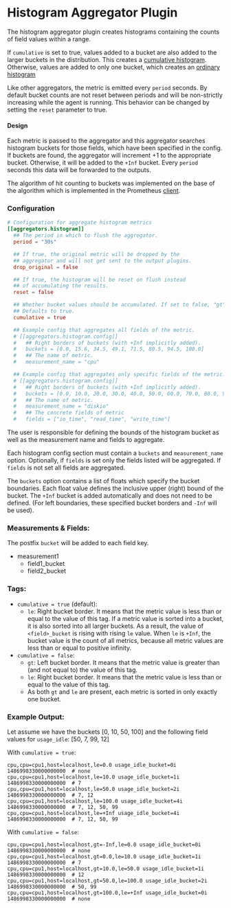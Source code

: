 # Histogram Aggregator Plugin

The histogram aggregator plugin creates histograms containing the counts of
field values within a range.

If `cumulative` is set to true, values added to a bucket are also added to the
larger buckets in the distribution. This creates a [cumulative histogram](https://en.wikipedia.org/wiki/Histogram#/media/File:Cumulative_vs_normal_histogram.svg).
Otherwise, values are added to only one bucket, which creates an [ordinary histogram](https://en.wikipedia.org/wiki/Histogram#/media/File:Cumulative_vs_normal_histogram.svg)

Like other aggregators, the metric is emitted every `period` seconds.
By default bucket counts are not reset between periods and will be non-strictly
increasing while the agent is running. This behavior can be changed by setting the
`reset` parameter to true.

#### Design

Each metric is passed to the aggregator and this aggregator searches
histogram buckets for those fields, which have been specified in the
config. If buckets are found, the aggregator will increment +1 to the appropriate
bucket. Otherwise, it will be added to the `+Inf` bucket.  Every `period`
seconds this data will be forwarded to the outputs.

The algorithm of hit counting to buckets was implemented on the base
of the algorithm which is implemented in the Prometheus
[client](https://github.com/prometheus/client_golang/blob/master/prometheus/histogram.go).

### Configuration

```toml
# Configuration for aggregate histogram metrics
[[aggregators.histogram]]
  ## The period in which to flush the aggregator.
  period = "30s"

  ## If true, the original metric will be dropped by the
  ## aggregator and will not get sent to the output plugins.
  drop_original = false

  ## If true, the histogram will be reset on flush instead
  ## of accumulating the results.
  reset = false

  ## Whether bucket values should be accumulated. If set to false, "gt" tag will be added.
  ## Defaults to true.
  cumulative = true

  ## Example config that aggregates all fields of the metric.
  # [[aggregators.histogram.config]]
  #   ## Right borders of buckets (with +Inf implicitly added).
  #   buckets = [0.0, 15.6, 34.5, 49.1, 71.5, 80.5, 94.5, 100.0]
  #   ## The name of metric.
  #   measurement_name = "cpu"

  ## Example config that aggregates only specific fields of the metric.
  # [[aggregators.histogram.config]]
  #   ## Right borders of buckets (with +Inf implicitly added).
  #   buckets = [0.0, 10.0, 20.0, 30.0, 40.0, 50.0, 60.0, 70.0, 80.0, 90.0, 100.0]
  #   ## The name of metric.
  #   measurement_name = "diskio"
  #   ## The concrete fields of metric
  #   fields = ["io_time", "read_time", "write_time"]
```

The user is responsible for defining the bounds of the histogram bucket as
well as the measurement name and fields to aggregate.

Each histogram config section must contain a `buckets` and `measurement_name`
option.  Optionally, if `fields` is set only the fields listed will be
aggregated.  If `fields` is not set all fields are aggregated.

The `buckets` option contains a list of floats which specify the bucket
boundaries.  Each float value defines the inclusive upper (right) bound of the bucket.
The `+Inf` bucket is added automatically and does not need to be defined.
(For left boundaries, these specified bucket borders and `-Inf` will be used).

### Measurements & Fields:

The postfix `bucket` will be added to each field key.

- measurement1
    - field1_bucket
    - field2_bucket

### Tags:

* `cumulative = true` (default):
  * `le`: Right bucket border. It means that the metric value is less than or
    equal to the value of this tag. If a metric value is sorted into a bucket,
    it is also sorted into all larger buckets. As a result, the value of
    `<field>_bucket` is rising with rising `le` value. When `le` is `+Inf`,
    the bucket value is the count of all metrics, because all metric values are
    less than or equal to positive infinity.
* `cumulative = false`:
  * `gt`: Left bucket border. It means that the metric value is greater than
    (and not equal to) the value of this tag.
  * `le`: Right bucket border. It means that the metric value is less than or
    equal to the value of this tag.
  * As both `gt` and `le` are present, each metric is sorted in only exactly
    one bucket. 


### Example Output:

Let assume we have the buckets [0, 10, 50, 100] and the following field values
for `usage_idle`: [50, 7, 99, 12]

With `cumulative = true`:

```
cpu,cpu=cpu1,host=localhost,le=0.0 usage_idle_bucket=0i 1486998330000000000  # none
cpu,cpu=cpu1,host=localhost,le=10.0 usage_idle_bucket=1i 1486998330000000000  # 7
cpu,cpu=cpu1,host=localhost,le=50.0 usage_idle_bucket=2i 1486998330000000000  # 7, 12
cpu,cpu=cpu1,host=localhost,le=100.0 usage_idle_bucket=4i 1486998330000000000  # 7, 12, 50, 99
cpu,cpu=cpu1,host=localhost,le=+Inf usage_idle_bucket=4i 1486998330000000000  # 7, 12, 50, 99
```

With `cumulative = false`:

```
cpu,cpu=cpu1,host=localhost,gt=-Inf,le=0.0 usage_idle_bucket=0i 1486998330000000000  # none
cpu,cpu=cpu1,host=localhost,gt=0.0,le=10.0 usage_idle_bucket=1i 1486998330000000000  # 7
cpu,cpu=cpu1,host=localhost,gt=10.0,le=50.0 usage_idle_bucket=1i 1486998330000000000  # 12
cpu,cpu=cpu1,host=localhost,gt=50.0,le=100.0 usage_idle_bucket=2i 1486998330000000000  # 50, 99
cpu,cpu=cpu1,host=localhost,gt=100.0,le=+Inf usage_idle_bucket=0i 1486998330000000000  # none
```
